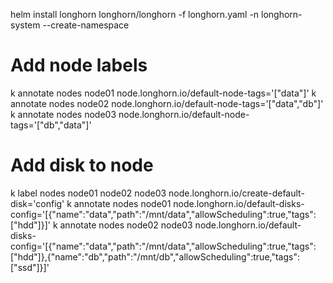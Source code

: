 helm install longhorn longhorn/longhorn -f longhorn.yaml -n longhorn-system --create-namespace

# Add node labels
k annotate nodes node01 node.longhorn.io/default-node-tags='["data"]' 
k annotate nodes node02 node.longhorn.io/default-node-tags='["data","db"]' 
k annotate nodes node03 node.longhorn.io/default-node-tags='["db","data"]' 

# Add disk to node
k label nodes node01 node02 node03 node.longhorn.io/create-default-disk='config'
k annotate nodes node01 node.longhorn.io/default-disks-config='[{"name":"data","path":"/mnt/data","allowScheduling":true,"tags":["hdd"]}]'
k annotate nodes node02 node03  node.longhorn.io/default-disks-config='[{"name":"data","path":"/mnt/data","allowScheduling":true,"tags":["hdd"]},{"name":"db","path":"/mnt/db","allowScheduling":true,"tags":["ssd"]}]'

